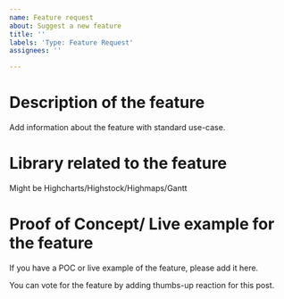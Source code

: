 ```yaml
---
name: Feature request
about: Suggest a new feature
title: ''
labels: 'Type: Feature Request'
assignees: ''

---
```


# Description of the feature
Add information about the feature with standard use-case.

# Library related to the feature
Might be Highcharts/Highstock/Highmaps/Gantt

# Proof of Concept/ Live example for the feature
If you have a POC or live example of the feature, please add it here.

You can vote for the feature by adding thumbs-up reaction for this post.
